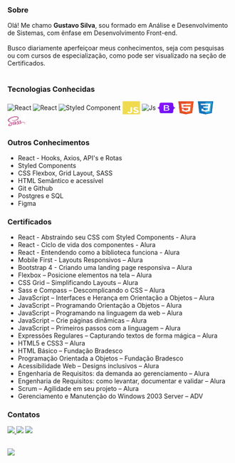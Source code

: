 <div id="sobremim">
 <h3>Sobre</h3>
  Olá! Me chamo <strong>Gustavo Silva</strong>, sou formado em Análise e Desenvolvimento de Sistemas, com ênfase em Desenvolvimento Front-end.</br></br>
  Busco diariamente aperfeiçoar meus conhecimentos, seja com pesquisas ou com cursos de especialização, como pode ser visualizado na seção de Certificados.</br></br>
  
</div>

<div style="display: inline_block">
 
  <h3>Tecnologias Conhecidas</h3>


  
  <img align="center" alt="React" height="30" width="40" src="https://raw.githubusercontent.com/danielcranney/readme-generator/main/public/icons/skills/react-colored.svg">
  <img align="center" alt="React" height="30" width="40" src="https://raw.githubusercontent.com/danielcranney/readme-generator/main/public/icons/skills/nextjs.svg">
  <img align="center" alt="Styled Component" height="30" width="40" src="https://creazilla-store.fra1.digitaloceanspaces.com/icons/3270709/styled-components-icon-md.png">
  <img align="center" alt="Js" height="30" width="40" src="https://raw.githubusercontent.com/devicons/devicon/master/icons/javascript/javascript-plain.svg">
  <img align="center" alt="Js" height="30" width="40" src="https://cdn.jsdelivr.net/gh/devicons/devicon/icons/materialui/materialui-original.svg">
  <img align="center" alt="Bootstrap" height="30" width="40" src="https://raw.githubusercontent.com/devicons/devicon/master/icons/bootstrap/bootstrap-original.svg">
  <img align="center" alt="HTML" height="30" width="40" src="https://raw.githubusercontent.com/devicons/devicon/master/icons/html5/html5-original.svg">
  <img align="center" alt="CSS" height="30" width="40" src="https://raw.githubusercontent.com/devicons/devicon/master/icons/css3/css3-original.svg">
  <img align="center" alt="SASS" height="30" width="40" src="https://raw.githubusercontent.com/devicons/devicon/master/icons/sass/sass-original.svg">
 
  <h3>Outros Conhecimentos</h3>
  <ul>
    <li>React - Hooks, Axios, API's e Rotas</li>
    <li>Styled Components</li>
    <li>CSS Flexbox, Grid Layout, SASS </li>
    <li>HTML Semântico e acessível</li>
    <li>Git e Github</>
    <li>Postgres e SQL</li>
    <li>Figma</li>
  </ul>
  
  <h3>Certificados</h3>
  <ul>
    <li>React - Abstraindo seu CSS com Styled Components - Alura</li>
    <li>React - Ciclo de vida dos componentes - Alura</li>
    <li>React - Entendendo como a biblioteca funciona - Alura</li>
    <li>Mobile First - Layouts Responsivos – Alura</li>
    <li>Bootstrap 4 - Criando uma landing page responsiva – Alura</li>
    <li>Flexbox – Posicione elementos na tela – Alura</li>
    <li>CSS Grid – Simplificando Layouts – Alura</li>
    <li>Sass e Compass – Descomplicando o CSS – Alura</li>
    <li>JavaScript – Interfaces e Herança em Orientação a Objetos – Alura</li>
    <li>JavaScript – Programando Orientação a Objetos – Alura</li>
    <li>JavaScript – Programando na linguagem da web – Alura</li>
    <li>JavaScript – Crie páginas dinâmicas – Alura</li>
    <li>JavaScript – Primeiros passos com a linguagem – Alura</li>
    <li>Expressões Regulares – Capturando textos de forma mágica – Alura</li>
    <li>HTML5 e CSS3 – Alura</li>
    <li>HTML Básico – Fundação Bradesco</li>
    <li>Programação Orientada a Objetos – Fundação Bradesco</li>
    <li>Acessibilidade Web – Designs inclusivos – Alura</li>
    <li>Engenharia de Requisitos: da demanda ao gerenciamento – Alura</li>
    <li>Engenharia de Requisitos: como levantar, documentar e validar – Alura</li>
    <li>Scrum – Agilidade em seu projeto – Alura</li>
    <li>Gerenciamento e Manutenção do Windows 2003 Server – ADV</li>
  </ul>

</div>
  
<div> 
  <h3>Contatos</h3>
  <a href = "mailto:gustavocrsilva.ti@gmail.com"><img src="https://img.shields.io/badge/-Gmail-%23333?style=for-the-badge&logo=gmail&logoColor=white" target="_blank"> </a>
  <a href="https://www.linkedin.com/in/gustavocrsilva/" target="_blank"><img src="https://img.shields.io/badge/-LinkedIn-%230077B5?style=for-the-badge&logo=linkedin&logoColor=white" target="_blank"></a> 
  <a href="https://gustavocrs.tech"><img src="https://img.shields.io/badge/%3A.P.%3A-Portfolio-blue" height="28px" target="_blank"></a>
</div></br>

<div align="left">

 <img src="https://github-readme-streak-stats.herokuapp.com/?user=gustavocrs&stroke=ffffff&background=1c1917&ring=0891b2&fire=0891b2&currStreakNum=ffffff&currStreakLabel=0891b2&sideNums=ffffff&sideLabels=ffffff&dates=ffffff&hide_border=true"></br>

</div>
